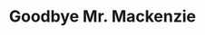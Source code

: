 ---
title: "Goodbye Mr. Mackenzie"
summary: "UK group whose members were Martin Metcalfe - Vocals, John Duncan - Guitars, Shirley Manson - Keyboards & Vocals, Rona Scobie - Keyboards & Vocals, Fin Wilson - Bass and Derek Kelly - Drums."
image: "goodbye-mr-mackenzie.jpg"
apple_music_artist_url: "None"
wikipedia_url: "none"
---